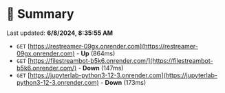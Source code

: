 # 📖 Summary
Last updated: **6/8/2024, 8:35:55 AM**

- `GET` [https://restreamer-09gx.onrender.com](https://restreamer-09gx.onrender.com) - **Up** (864ms)
- `GET` [https://filestreambot-b5k6.onrender.com/](https://filestreambot-b5k6.onrender.com/) - **Down** (147ms)
- `GET` [https://jupyterlab-python3-12-3.onrender.com](https://jupyterlab-python3-12-3.onrender.com) - **Down** (173ms)
